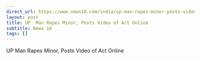 ```yaml
---
direct_url: https://www.news18.com/india/up-man-rapes-minor-posts-video-of-act-online-8822257.html
layout: post
title: UP  Man Rapes Minor, Posts Video of Act Online
subtitle: News 18
tags: []
---
```


UP  Man Rapes Minor, Posts Video of Act Online
